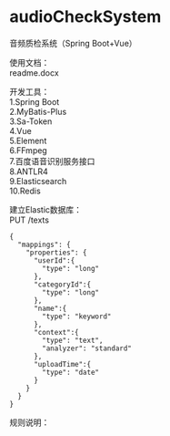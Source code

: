 # audioCheckSystem
音频质检系统（Spring Boot+Vue）<br>

使用文档：<br>
readme.docx<br>

开发工具：<br>
1.Spring Boot<br>
2.MyBatis-Plus<br>
3.Sa-Token<br>
4.Vue<br>
5.Element<br>
6.FFmpeg<br>
7.百度语音识别服务接口<br>
8.ANTLR4<br>
9.Elasticsearch<br>
10.Redis

建立Elastic数据库：<br>
PUT /texts
```
{
  "mappings": {
    "properties": {
      "userId":{
        "type": "long"
      },
      "categoryId":{
        "type": "long"
      },
      "name":{
        "type": "keyword"
      },
      "context":{
        "type": "text",
        "analyzer": "standard"
      },
      "uploadTime":{
        "type": "date"
      }
    }
  }
}
```

规则说明：

